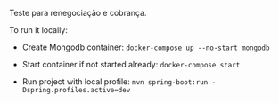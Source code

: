 
Teste para renegociação e cobrança.

To run it locally:
- Create Mongodb container:
```docker-compose up --no-start mongodb```

- Start container if not started already:
```docker-compose start```

- Run project with local profile:
```mvn spring-boot:run -Dspring.profiles.active=dev```
